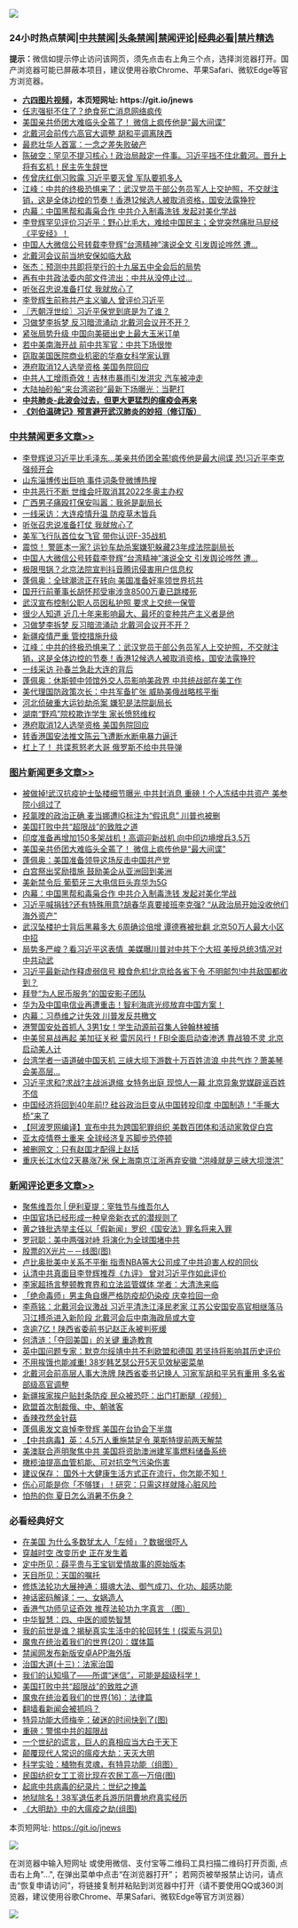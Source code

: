 ![](https://raw.githubusercontent.com/fqnews/bnews/master/64photo/fqnews-qr.jpg)

<div id="tt">
<h3>24小时热点禁闻|<a href="#%E4%B8%AD%E5%85%B1%E7%A6%81%E9%97%BB%E6%9B%B4%E5%A4%9A%E6%96%87%E7%AB%A0">中共禁闻</a>|<a href="#%E5%9B%BE%E7%89%87%E6%96%B0%E9%97%BB%E6%9B%B4%E5%A4%9A%E6%96%87%E7%AB%A0">头条禁闻</a>|<a href="#%E6%96%B0%E9%97%BB%E8%AF%84%E8%AE%BA%E6%9B%B4%E5%A4%9A%E6%96%87%E7%AB%A0">禁闻评论|<a href="#%E5%BF%85%E7%9C%8B%E7%BB%8F%E5%85%B8%E5%A5%BD%E6%96%87">经典必看|<a href="/video.md#%E7%A6%81%E7%89%87%E7%B2%BE%E9%80%89">禁片精选</a></h3>
<div><b>提示：</b>微信如提示停止访问该网页，须先点击右上角三个点，选择浏览器打开。国产浏览器可能已屏蔽本项目，建议使用谷歌Chrome、苹果Safari、微软Edge等官方浏览器。</div>
<ul>
<li><b><a href="http://d1.bdrive.tk/64.mp4" target="_blank">六四图片视频</a>，本页短网址: https://git.io/jnews</b></li>
<li><a href="/comments/20200731/1372430.md">任志强挺不住了？绝食死亡消息网络疯传</a></li>
<li><a href="/topimagenews/20200731/1372454.md">美国亲共侨团大难临头全蔫了！ 微信上疯传他是“最大间谍”</a></li>
<li><a href="/cbnews/20200731/1372510.md">北戴河会前传六高官大调整 胡和平调离陕西</a></li>
<li><a href="/cnnews/20200731/1372406.md">最悲壮华人首富：一念之差失败破产</a></li>
<li><a href="/bannedvideo/20200731/1372392.md">陈破空：罕见不提习核心！政治局敲定一件事。习近平挡不住北戴河。晋升上将有玄机！民主先生辞世</a></li>
<li><a href="/cbnews/20200731/1372455.md">传曾庆红倒习败露 习近平要灭曾 军队要抓多人</a></li>
<li><a href="/cbnews/20200731/1372569.md">江峰：中共的终极恐惧来了：武汉党员干部公务员军人上交护照，不交就注销，这是全体边控的节奏！香港12候选人被取消资格，国安法露狰狞</a></li>
<li><a href="/topimagenews/20200731/1372321.md">内幕：中国黑帮和毒枭合作 中共介入制毒洗钱 发起对美化学战</a></li>
<li><a href="/bannedvideo/20200731/1372612.md">李登辉罕见评价习近平：野心比毛大，难给中国民主；全党突然痛批马屁经《平安经》！</a></li>
<li><a href="/cbnews/20200731/1372624.md">中国人大微信公号转载李登辉“台湾精神”演说全文 引发舆论哗然 遭…</a></li>
<li><a href="/cnnews/20200731/1372352.md">北戴河会议前当地安保如临大敌</a></li>
<li><a href="/baitai/20200731/1372402.md">张杰：预测中共即将举行的十九届五中全会后的局势</a></li>
<li><a href="/cbnews/20200731/1372527.md">再有中共政法委内部文件流出：中共从没停止过…</a></li>
<li><a href="/cbnews/20200731/1372648.md">听张召忠说准备打仗 我就放心了</a></li>
<li><a href="/ssgc/20200731/1372509.md">李登辉生前称共产主义骗人 曾评价习近平</a></li>
<li><a href="/ssgc/20200731/1372359.md">〖兲朝浮世绘〗习近平保党到底是为了谁？</a></li>
<li><a href="/cbnews/20200731/1372571.md">习做梦李拆梦 反习暗流涌动 北戴河会议开不开？</a></li>
<li><a href="/cnnews/20200731/1372521.md">紧张局势升级 中国向美砸出史上最大玉米订单</a></li>
<li><a href="/cbnews/20200731/1372495.md">若中美南海开战 前中共军官：中共下场很惨</a></li>
<li><a href="/worldnews/usa/20200731/1372553.md">窃取美国医院商业机密的华裔女科学家认罪</a></li>
<li><a href="/cbnews/20200731/1372534.md">港府取消12人选举资格 美国务院回应</a></li>
<li><a href="/cbnews/20200731/1372350.md">中共人工增雨奇效！吉林市暴雨引发洪灾 汽车被冲走</a></li>
<li><a href="/cnnews/20200731/1372367.md">大陆抽砂船“来台湾盗砂”最新下场曝光：当靶打</a></li>
<li><b><a href="/comments/20200211/1275071.md" target="_blank">中共肺炎-此波会过去，但更大更猛烈的瘟疫会再来</a></b></li>
<li><b><a href="/comments/20200207/1272816.md" target="_blank">《刘伯温碑记》预言避开武汉肺炎的妙招（修订版）</a></b></li>
</ul>
</div>

<div class="catlist">
<h3><a href="/cbnews/" target="_blank">中共禁闻</a><span><a href="/cbnews/" target="_blank" rel="nofollow">更多文章>></a></span></h3>
<ul>
<li><a href="/cbnews/20200731/1372676.md" target="_blank">李登辉说习近平比毛泽东&#8230;美亲共侨团全蔫!疯传他是最大间谍 恐!习近平李克强频开会</a></li>
<li><a href="/cbnews/20200731/1372670.md" target="_blank">山东淄博传出巨响 事件词条登微博热搜</a></li>
<li><a href="/cbnews/20200731/1372664.md" target="_blank">中共恶行不断 世维会吁取消其2022冬奥主办权</a></li>
<li><a href="/cbnews/20200731/1372651.md" target="_blank">广西男子痛殴打保安叫嚣：我爸是副局长</a></li>
<li><a href="/cbnews/20200731/1372649.md" target="_blank">一线采访：大连疫情升温 防疫草木皆兵</a></li>
<li><a href="/cbnews/20200731/1372648.md" target="_blank">听张召忠说准备打仗 我就放心了</a></li>
<li><a href="/cbnews/20200731/1372644.md" target="_blank">美军飞行队首位女飞官 带你认识F-35战机</a></li>
<li><a href="/cbnews/20200731/1372632.md" target="_blank">震惊！ 警匪本一家? 运钞车劫杀案嫌犯躲藏23年成法院副局长</a></li>
<li><a href="/cbnews/20200731/1372624.md" target="_blank">中国人大微信公号转载李登辉“台湾精神”演说全文 引发舆论哗然 遭…</a></li>
<li><a href="/cbnews/20200731/1372617.md" target="_blank">极限甩锅？北京法院宣判抖音腾讯侵害用户信息权</a></li>
<li><a href="/cbnews/20200731/1372615.md" target="_blank">蓬佩奥：全球潮流正在转向 美国准备好率领世界抗共</a></li>
<li><a href="/cbnews/20200731/1372607.md" target="_blank">国开行前董事长胡怀邦受审涉贪8500万妻已跳楼死</a></li>
<li><a href="/cbnews/20200731/1372589.md" target="_blank">武汉宣布控制公职人员因私护照 要求上交统一保管</a></li>
<li><a href="/cbnews/20200731/1372582.md" target="_blank">很少人知道 近几十年来影响最大、最坏的变种共产主义者是他</a></li>
<li><a href="/cbnews/20200731/1372571.md" target="_blank">习做梦李拆梦 反习暗流涌动 北戴河会议开不开？</a></li>
<li><a href="/cbnews/20200731/1372570.md" target="_blank">新疆疫情严重 管控措施升级</a></li>
<li><a href="/cbnews/20200731/1372569.md" target="_blank">江峰：中共的终极恐惧来了：武汉党员干部公务员军人上交护照，不交就注销，这是全体边控的节奏！香港12候选人被取消资格，国安法露狰狞</a></li>
<li><a href="/cbnews/20200731/1372566.md" target="_blank">一线采访 孙春兰急赴大连的背后</a></li>
<li><a href="/cbnews/20200731/1372565.md" target="_blank">蓬佩奥：休斯顿中领馆外交人员影响美政界 中共统战部在美工作</a></li>
<li><a href="/cbnews/20200731/1372564.md" target="_blank">美代理国防政策次长：中共军备扩张 威胁美俄战略核平衡</a></li>
<li><a href="/cbnews/20200731/1372563.md" target="_blank">河北侦破重大运钞劫杀案 嫌犯是法院副局长</a></li>
<li><a href="/cbnews/20200731/1372552.md" target="_blank">湖南“野鸡”院校欺诈学生 家长愤怒维权</a></li>
<li><a href="/cbnews/20200731/1372534.md" target="_blank">港府取消12人选举资格 美国务院回应</a></li>
<li><a href="/cbnews/20200731/1372530.md" target="_blank">转香港国安法推文陈云飞遭断水断电暴力逼迁</a></li>
<li><a href="/cbnews/20200731/1372528.md" target="_blank">杠上了！ 共谍惹怒老大哥 俄罗斯不给中共导弹</a></li>

</ul>
</div>
<div class="catlist">
<h3><a href="/topimagenews/" target="_blank">图片新闻</a><span><a href="/topimagenews/" target="_blank" rel="nofollow">更多文章>></a></span></h3>
<ul>
<li><a href="/topimagenews/20200731/1372770.md" target="_blank">被做掉!武汉抗疫护士坠楼细节曝光 中共封消息 重磅！个人冻结中共资产 美参院小组过了</a></li>
<li><a href="/topimagenews/20200731/1372635.md" target="_blank">羟氯喹的政治正确 麦当娜遭IG标注为“假讯息” 川普也被删</a></li>
<li><a href="/comments/20200731/1372471.md" target="_blank">美国打败中共“超限战”的致胜之道</a></li>
<li><a href="/topimagenews/20200731/1372515.md" target="_blank">印度准备再增加150多架战机！高调迎新战机 向中印边境增兵3.5万</a></li>
<li><a href="/topimagenews/20200731/1372454.md" target="_blank">美国亲共侨团大难临头全蔫了！ 微信上疯传他是“最大间谍”</a></li>
<li><a href="/topimagenews/20200731/1372446.md" target="_blank">蓬佩奥：美国准备领导这场反击中国共产党</a></li>
<li><a href="/topimagenews/20200731/1372338.md" target="_blank">白宫祭出奖励措施 鼓励美企从亚洲回到美洲</a></li>
<li><a href="/topimagenews/20200731/1372337.md" target="_blank">美新禁令后 葡萄牙三大电信巨头弃华为5G</a></li>
<li><a href="/topimagenews/20200731/1372321.md" target="_blank">内幕：中国黑帮和毒枭合作 中共介入制毒洗钱 发起对美化学战</a></li>
<li><a href="/topimagenews/20200730/1372270.md" target="_blank">习近平喊捐钱?还有特殊用意?胡春华真要接班李克强? &#8220;从政治局开始没收他们海外资产&#8221;</a></li>
<li><a href="/topimagenews/20200730/1372227.md" target="_blank">武汉坠楼护士背后黑幕多大 6周确诊倍增 谭德赛被批翻 北京50万人最大小区中招</a></li>
<li><a href="/topimagenews/20200730/1372156.md" target="_blank">局势多严峻？看习近平这表情  美媒曝川普对中共下个大招 美授总统3情况对中共动武</a></li>
<li><a href="/topimagenews/20200730/1372152.md" target="_blank">习近平最新动作释虚弱信号 粮食危机!北京给各省下令 不明邮包!中共敌国都收到？</a></li>
<li><a href="/topimagenews/20200730/1371678.md" target="_blank">拜登“为人民币服务”的国安影子团队</a></li>
<li><a href="/topimagenews/20200730/1371159.md" target="_blank">华为及中国电信业再遭重击！智利海底光缆放弃中国方案！</a></li>
<li><a href="/topimagenews/20200730/1370225.md" target="_blank">内幕：习恭维之计失效 川普发反共檄文</a></li>
<li><a href="/topimagenews/20200730/1370126.md" target="_blank">港警国安处首抓人 3男1女！学生动源前召集人钟翰林被捕</a></li>
<li><a href="/topimagenews/20200729/1370121.md" target="_blank">中美贸易战再起 美加征关税 雷厉风行！FBI全面启动查渗透 靠战狼不灵 北京启动美人计</a></li>
<li><a href="/topimagenews/20200729/1370051.md" target="_blank">台湾学者一语道破中国天机 三峡大坝下游数十万百姓流浪 中共气炸？萧美琴会美高层…</a></li>
<li><a href="/topimagenews/20200729/1370033.md" target="_blank">习近平求和?求战?主战派退缩 女特务出庭 现惊人一幕 北京异象党媒辟谣百姓不信</a></li>
<li><a href="/topimagenews/20200729/1369885.md" target="_blank">中国经济将回到40年前!? 硅谷政治巨变从中国转投印度 中国制造！“手撕大桥”来了</a></li>
<li><a href="/topimagenews/20200729/1368682.md" target="_blank">【阿波罗网编译】宣布中共为跨国犯罪组织 美数百团体和活动家敦促白宫</a></li>
<li><a href="/topimagenews/20200729/1368377.md" target="_blank">亚太疫情卷土重来 全球经济复苏脚步恐停顿</a></li>
<li><a href="/topimagenews/20200728/1368020.md" target="_blank">被删网文：只有赵国才配得上赵括</a></li>
<li><a href="/topimagenews/20200728/1368013.md" target="_blank">重庆长江水位2天暴涨7米 保上海南京江浙再弃安徽 &#8220;洪峰就是三峡大坝泄洪&#8221;</a></li>

</ul>
</div>
<div class="catlist">
<h3><a href="/comments/" target="_blank">新闻评论</a><span><a href="/comments/" target="_blank" rel="nofollow">更多文章>></a></span></h3>
<ul>
<li><a href="/comments/20200731/1372793.md" target="_blank">聚焦维吾尔 | 伊利夏提：宰牲节与维吾尔人</a></li>
<li><a href="/comments/20200731/1372789.md" target="_blank">中国官场已经形成一种皇帝新衣式的潜规则了</a></li>
<li><a href="/comments/20200731/1372766.md" target="_blank">黄之锋批选举主任以「假新闻」罗织《国安法》罪名将来入罪</a></li>
<li><a href="/comments/20200731/1372763.md" target="_blank">罗冠聪：美中两强对峙 将演化为全球围堵中共</a></li>
<li><a href="/comments/20200731/1372742.md" target="_blank">股票的X光片－－线图(图)</a></li>
<li><a href="/comments/20200731/1372685.md" target="_blank">卢比奥批美中关系不平衡 指责NBA等大公司成了中共迫害人权的同伙</a></li>
<li><a href="/comments/20200731/1372669.md" target="_blank">认清中共真面目李登辉推荐《九评》 曾对习近平作如此评价</a></li>
<li><a href="/comments/20200731/1372668.md" target="_blank">李家超扬言整顿教育界和立法监管媒体 学者：大清洗来临</a></li>
<li><a href="/comments/20200731/1372667.md" target="_blank">「绝命毒师」男主角自爆严格防疫却仍染疫  庆幸捡回一命</a></li>
<li><a href="/comments/20200731/1372663.md" target="_blank">李燕铭：北戴河会议激战 习近平清洗江泽民老家 江苏公安国安高官相继落马 习江搏杀进入新阶段 北戴河会后中南海政局或大变</a></li>
<li><a href="/comments/20200731/1372650.md" target="_blank">贪逾7亿！陕西省委前书记赵正永被判死缓</a></li>
<li><a href="/comments/20200731/1372633.md" target="_blank">何清涟：「夺回美国」的关键 重造教育</a></li>
<li><a href="/comments/20200731/1372628.md" target="_blank">英中国问题专家：默克尔绥靖中共不利欧盟和德国 若坚持将影响其历史评价</a></li>
<li><a href="/comments/20200731/1372626.md" target="_blank">不用挨饿也能减重! 38岁韩艺瑟公开5天见效秘密菜单</a></li>
<li><a href="/comments/20200731/1372622.md" target="_blank">北戴河会前高层人事大洗牌 陕西省委书记换人 习家军胡和平另有重用 多名省部级高官调整</a></li>
<li><a href="/comments/20200731/1372621.md" target="_blank">新疆挨家挨户贴封条防疫 民众被恐吓：出门打断腿（视频）</a></li>
<li><a href="/comments/20200731/1372620.md" target="_blank">欧盟首次制裁俄、中、朝骇客</a></li>
<li><a href="/comments/20200731/1372619.md" target="_blank">香辣孜然金针菇</a></li>
<li><a href="/comments/20200731/1372616.md" target="_blank">蓬佩奥发文哀悼李登辉 美国在台协会下半旗</a></li>
<li><a href="/comments/20200731/1372614.md" target="_blank">【中共病毒】英：4.5万人重施禁足令  莱斯特提前两天解禁</a></li>
<li><a href="/comments/20200731/1372605.md" target="_blank">美澳联合声明聚焦中共 美国将资助澳洲建军事燃料储备系统</a></li>
<li><a href="/comments/20200731/1372597.md" target="_blank">橄榄油提高血管机能、可对抗空气污染伤害</a></li>
<li><a href="/comments/20200731/1372596.md" target="_blank">建议保存：  国外十大健康生活方式正在流行，你怎能不知！</a></li>
<li><a href="/comments/20200731/1372595.md" target="_blank">伤心可能是你「不够镁」！研究：只需这样就降心脏风险</a></li>
<li><a href="/comments/20200731/1372594.md" target="_blank">怕热的你  夏日怎么消暑不伤身？</a></li>

</ul>
</div>

<div class="catlist">
<h3>必看经典好文</h3>
<ul>
<li><a href="/comments/20200427/1319933.md" target="_blank">在美国 为什么多数犹太人「左倾」？数据很吓人</a></li>
<li><a href="/comments/20200626/1259925.md" target="_blank">穿越时空 改变历史 正在发生着</a></li>
<li><a href="/comments/20200616/1345658.md" target="_blank">定中所见：薛平贵与王宝钏爱情故事的原始版本</a></li>
<li><a href="/tculture/20180919/1000196.md" target="_blank">天目所见：天国的嘱托</a></li>
<li><a href="/comments/20191203/1234383.md" target="_blank">修炼法轮功大展神通：摄魂大法、御气成刀、化功、超感功能</a></li>
<li><a href="/comments/20200609/1342224.md" target="_blank">神话密码解译：一、女娲造人</a></li>
<li><a href="/comments/20200517/1330064.md" target="_blank">香港气功师见证奇效 推荐法轮功九字真言 （图）</a></li>
<li><a href="/comments/20200605/783247.md" target="_blank">中华智慧：四、中医的顺势智慧</a></li>
<li><a href="/comments/20200715/1359453.md" target="_blank">我的前世是谁？揭秘真实生活中的轮回转生！(探索与洞见)</a></li>
<li><a href="/comments/20180725/976787.md" target="_blank">魔鬼在统治着我们的世界(20)：媒体篇</a></li>
<li><a href="/comments/20200627/783266.md" target="_blank">禁闻网发布新版安卓APP海外版</a></li>
<li><a href="/cbnews/20180319/916654.md" target="_blank">治国大道(十三)：法家治国</a></li>
<li><a href="/sohnews/20161029/607205.md" target="_blank">我们的认知塌了——所谓“迷信”，可能是超级科学！</a></li>
<li><a href="/comments/20200731/1372471.md" target="_blank">美国打败中共“超限战”的致胜之道</a></li>
<li><a href="/topimagenews/20180615/958090.md" target="_blank">魔鬼在统治着我们的世界(16)：法律篇</a></li>
<li><a href="/fanqiang/20200616/1345793.md" target="_blank">翻墙看新闻会被抓吗？</a></li>
<li><a href="/ccpdope/20200703/1355002.md" target="_blank">特异功能大师梅辛：破迷的时间快到了(图)</a></li>
<li><a href="/comments/20200717/1362287.md" target="_blank">重磅：警惕中共的超限战</a></li>
<li><a href="/comments/20200621/1348067.md" target="_blank">一个世纪的谎言，巨人的真相应当大白于天下</a></li>
<li><a href="/comments/20200619/783185.md" target="_blank">颠覆现代人常识的瘟疫大劫：天灭大明</a></li>
<li><a href="/comments/20200605/783205.md" target="_blank">科学实验：植物有灵魂，有特异功能（组图）</a></li>
<li><a href="/lifebaike/20200515/1328783.md" target="_blank">民国纺织女工工资比现在农民工高一万倍(图)</a></li>
<li><a href="/comments/20200702/1354076.md" target="_blank">起底中共病毒的纪录片：世纪之掩盖</a></li>
<li><a href="/cbnews/20200531/1337381.md" target="_blank">地狱除名！38军退伍老兵游历阴曹地府真实经历</a></li>
<li><a href="/comments/20200203/1269785.md" target="_blank">《大明劫》中的大瘟疫之劫(组图)</a></li>

</ul>
</div>

本页短网址: https://git.io/jnews

![](https://raw.githubusercontent.com/fqnews/bnews/master/64photo/fqnews-qr.jpg)

在浏览器中输入短网址 或使用微信、支付宝等二维码工具扫描二维码打开页面, 点击右上角"...", 在弹出菜单中点击“在浏览器打开”； 若网页被举报禁止访问，请点击“恢复申请访问”，将链接复制并粘贴到浏览器中打开（请不要使用QQ或360浏览器，建议使用谷歌Chrome、苹果Safari、微软Edge等官方浏览器）

![](https://raw.githubusercontent.com/fqnews/bnews/master/64photo/wx.jpg)